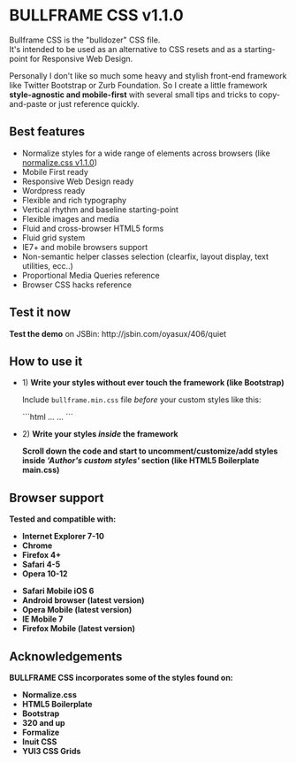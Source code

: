 <h1>BULLFRAME CSS v1.1.0</h1>
<p>Bullframe CSS is the "bulldozer" CSS file.<br>
It's intended to be used as an alternative to CSS resets and as a starting-point for Responsive Web Design.</p>
<p>Personally I don't like so much some heavy and stylish front-end framework like Twitter Bootstrap or Zurb Foundation. So I create a little framework <b>style-agnostic and mobile-first</b> with several small tips and tricks to copy-and-paste or just reference quickly.


<h2>Best features</h2>
<ul>
  <li>Normalize styles for a wide range of elements across browsers (like 
  <a href="https://github.com/necolas/normalize.css/tree/v1.1.0">normalize.css v1.1.0</a>)</li>
  <li>Mobile First ready</li>
  <li>Responsive Web Design ready</li>
  <li>Wordpress ready</li>
  <li>Flexible and rich typography</li>
  <li>Vertical rhythm and baseline starting-point</li>
  <li>Flexible images and media</li>
  <li>Fluid and cross-browser HTML5 forms</li>
  <li>Fluid grid system</li>
  <li>IE7+ and mobile browsers support</li>
  <li>Non-semantic helper classes selection (clearfix, layout display, text utilities, ecc..)</li>
  <li>Proportional Media Queries reference</li>
  <li>Browser CSS hacks reference</li>
</ul>


<h2>Test it now</h2>
<p><b>Test the demo</b> on JSBin: http://jsbin.com/oyasux/406/quiet</p>


<h2>How to use it</h2>
<ul>
  <li>
    <p>1) <b>Write your styles without ever touch the framework (like Bootstrap)</b></p>
    <p>Include <code>bullframe.min.css</code> file <i>before</i> your custom styles like this:</p>
    ```html
    <!doctype html>
    <html>
    <head>
    ...
    <meta name="viewport" content="width=device-width, initial-scale=1.0">
    <link rel="stylesheet" src="bullframe.min.css">
    <link rel="stylesheet" src="your-styles.css">
    ...
    ```
  </li>
</ul>
<ul>
  <li>
    <p>2) <b>Write your styles <i>inside</i> the framework</p>
  <p>Scroll down the code and start to uncomment/customize/add styles inside
<i>'Author's custom styles'</i> section (like HTML5 Boilerplate main.css)</p>
  </li>
</ul>

<h2>Browser support</h2>
<b>Tested and compatible with:</b>
<ul>
  <li>Internet Explorer 7-10</li>
  <li>Chrome</li>
  <li>Firefox 4+</li>
  <li>Safari 4-5</li>
  <li>Opera 10-12</li>
</ul>
<ul>
  <li>Safari Mobile iOS 6</li>
  <li>Android browser (latest version)</li>
  <li>Opera Mobile (latest version)</li>
  <li>IE Mobile 7</li>
  <li>Firefox Mobile (latest version)</li>
</ul>


<h2>Acknowledgements</h2>
BULLFRAME CSS incorporates some of the styles found on:
<ul>
  <li>Normalize.css</li>
  <li>HTML5 Boilerplate</li>
  <li>Bootstrap</li>
  <li>320 and up</li>
  <li>Formalize</li>
  <li>Inuit CSS</li>
  <li>YUI3 CSS Grids</li>
</ul>
